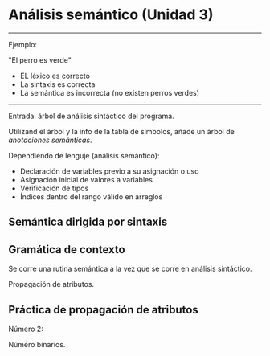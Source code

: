 # Análisis semántico (Unidad 3)

---

Ejemplo:

"El perro es verde"

- EL léxico es correcto
- La sintaxis es correcta
- La semántica es incorrecta (no existen perros verdes)

---

Entrada: árbol de análisis sintáctico del programa.

Utilizand el árbol y la info de la tabla de símbolos, añade un árbol de
*anotaciones semánticas*.

Dependiendo de lenguje (análisis semántico):

- Declaración de variables previo a su asignación o uso
- Asignación inicial de valores a variables
- Verificación de tipos
- Índices dentro del rango válido en arreglos

## Semántica dirigida por sintaxis

## Gramática de contexto

Se corre una rutina semántica a la vez que se corre en análisis sintáctico.

Propagación de atributos.

## Práctica de propagación de atributos

Número 2:

Número binarios.